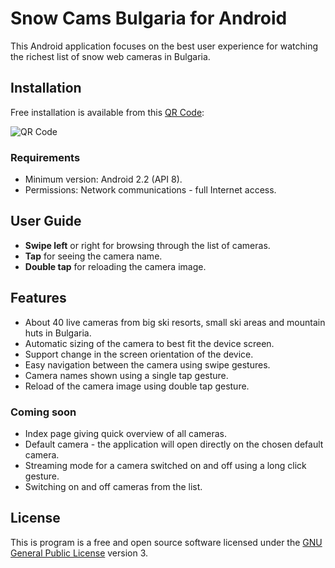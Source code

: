 Snow Cams Bulgaria for Android
==============================

This Android application focuses on the best user experience for watching the richest list of snow web cameras in Bulgaria.

Installation
------------

Free installation is available from this [QR Code](https://github.com/kaloyan-raev/snowcams/snowcams.apk/qr_code):

![QR Code](https://chart.googleapis.com/chart?cht=qr&chs=300x300&chl=https://github.com/downloads/kaloyan-raev/snowcams/snowcams.apk)

### Requirements

* Minimum version: Android 2.2 (API 8).
* Permissions: Network communications - full Internet access.   

User Guide
----------

* **Swipe left** or right for browsing through the list of cameras. 
* **Tap** for seeing the camera name. 
* **Double tap** for reloading the camera image.

Features
--------

* About 40 live cameras from big ski resorts, small ski areas and mountain huts in Bulgaria. 
* Automatic sizing of the camera to best fit the device screen. 
* Support change in the screen orientation of the device. 
* Easy navigation between the camera using swipe gestures. 
* Camera names shown using a single tap gesture. 
* Reload of the camera image using double tap gesture. 

### Coming soon

* Index page giving quick overview of all cameras. 
* Default camera - the application will open directly on the chosen default camera. 
* Streaming mode for a camera switched on and off using a long click gesture. 
* Switching on and off cameras from the list. 

License
-------

This is program is a free and open source software licensed under the [GNU General Public License](www.gnu.org/licenses/gpl-3.0.html) version 3.